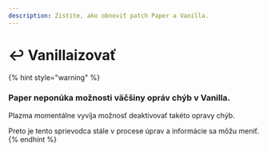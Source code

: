 ```yaml
---
description: Zistite, ako obnoviť patch Paper a Vanilla.
---
```


# ↩️ Vanillaizovať

{% hint style="warning" %}

### Paper neponúka možnosti väčšiny opráv chýb v Vanilla.

Plazma momentálne vyvíja možnosť deaktivovať takéto opravy chýb.

Preto je tento sprievodca stále v procese úprav a informácie sa môžu meniť.
{% endhint %}
